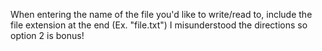 When entering the name of the file you'd like to write/read to, include the file extension at the end (Ex. "file.txt")
I misunderstood the directions so option 2 is bonus!
